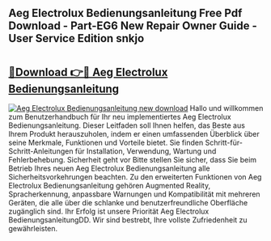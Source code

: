 ## Aeg Electrolux Bedienungsanleitung Free Pdf Download - Part-EG6 New Repair Owner Guide - User Service Edition snkjo

# <h2><a href="http://df3nkp.blite.top/?on=Aeg+Electrolux+Bedienungsanleitung">🔗Download 👉🔴 Aeg Electrolux Bedienungsanleitung</a></h2>

[![Aeg Electrolux Bedienungsanleitung new download](https://i.imgur.com/lujVjoI.png)](http://df3nkp.blite.top/?on=Aeg+Electrolux+Bedienungsanleitung)
Hallo und willkommen zum Benutzerhandbuch für Ihr neu implementiertes Aeg Electrolux Bedienungsanleitung. Dieser Leitfaden soll Ihnen helfen, das Beste aus Ihrem Produkt herauszuholen, indem er einen umfassenden Überblick über seine Merkmale, Funktionen und Vorteile bietet. Sie finden Schritt-für-Schritt-Anleitungen für Installation, Verwendung, Wartung und Fehlerbehebung. Sicherheit geht vor Bitte stellen Sie sicher, dass Sie beim Betrieb Ihres neuen Aeg Electrolux Bedienungsanleitung alle Sicherheitsvorkehrungen beachten. Zu den erweiterten Funktionen von Aeg Electrolux Bedienungsanleitung gehören Augmented Reality, Spracherkennung, anpassbare Warnungen und Kompatibilität mit mehreren Geräten, die alle über die schlanke und benutzerfreundliche Oberfläche zugänglich sind. Ihr Erfolg ist unsere Priorität Aeg Electrolux BedienungsanleitungDD. Wir sind bestrebt, Ihre vollste Zufriedenheit zu gewährleisten.
